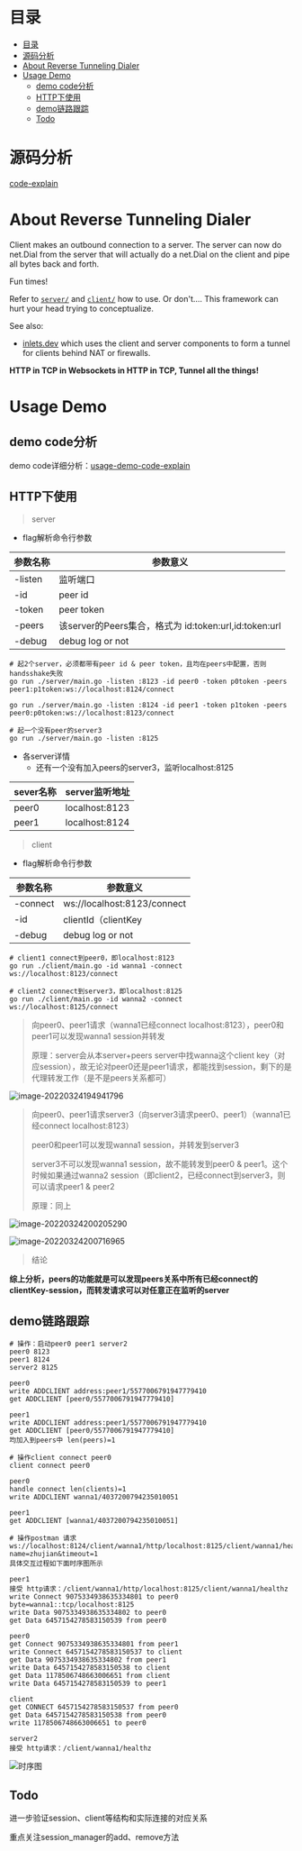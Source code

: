 # 目录
* [目录](#目录)
* [源码分析](#源码分析)
* [About Reverse Tunneling Dialer](#about-reverse-tunneling-dialer)
* [Usage Demo](#usage-demo)
   * [demo code分析](#demo-code分析)
   * [HTTP下使用](#http下使用)
   * [demo链路跟踪](#demo链路跟踪)
   * [Todo](#todo)

# 源码分析

[code-explain](code-explain.md)

About Reverse Tunneling Dialer
========================

Client makes an outbound connection to a server.  The server can now do net.Dial from the
server that will actually do a net.Dial on the client and pipe all bytes back and forth.

Fun times!

Refer to [`server/`](server/) and [`client/`](client/) how to use.  Or don't.... This framework can hurt your head
trying to conceptualize.

See also:

* [inlets.dev](https://inlets.dev) which uses the client and server components to form a tunnel for clients behind NAT or firewalls.



**HTTP in TCP in Websockets in HTTP in TCP, Tunnel all the things!**

# Usage Demo

## demo code分析

demo code详细分析：[usage-demo-code-explain](usage-demo-code-explain.md)

## HTTP下使用

> server

- flag解析命令行参数

| 参数名称 | 参数意义                                              |
| -------- | ----------------------------------------------------- |
| -listen  | 监听端口                                              |
| -id      | peer id                                               |
| -token   | peer token                                            |
| -peers   | 该server的Peers集合，格式为 id:token:url,id:token:url |
| -debug   | debug log or not                                      |

```shell
# 起2个server，必须都带有peer id & peer token，且均在peers中配置，否则handsshake失败
go run ./server/main.go -listen :8123 -id peer0 -token p0token -peers peer1:p1token:ws://localhost:8124/connect

go run ./server/main.go -listen :8124 -id peer1 -token p1token -peers peer0:p0token:ws://localhost:8123/connect

# 起一个没有peer的server3
go run ./server/main.go -listen :8125
```

- 各server详情
  - 还有一个没有加入peers的server3，监听localhost:8125

| sever名称 | server监听地址 |
| --------- | -------------- |
| peer0     | localhost:8123 |
| peer1     | localhost:8124 |

> client

- flag解析命令行参数

| 参数名称 | 参数意义                    |
| -------- | --------------------------- |
| -connect | ws://localhost:8123/connect |
| -id      | clientId（clientKey         |
| -debug   | debug log or not            |

```shell
# client1 connect到peer0，即localhost:8123
go run ./client/main.go -id wanna1 -connect ws://localhost:8123/connect 

# client2 connect到server3，即localhost:8125
go run ./client/main.go -id wanna2 -connect ws://localhost:8125/connect 
```

> 向peer0、peer1请求（wanna1已经connect localhost:8123），peer0和peer1可以发现wanna1 session并转发
>
> 原理：server会从本server+peers server中找wanna这个client key（对应session），故无论对peer0还是peer1请求，都能找到session，剩下的是代理转发工作（是不是peers关系都可）

![image-20220324194941796](https://tva1.sinaimg.cn/large/e6c9d24ely1h0lf3hif3dj219q0ig42j.jpg)

> 向peer0、peer1请求server3（向server3请求peer0、peer1）（wanna1已经connect localhost:8123）
>
> peer0和peer1可以发现wanna1 session，并转发到server3
>
> server3不可以发现wanna1 session，故不能转发到peer0 & peer1。这个时候如果通过wanna2 session（即client2，已经connect到server3，则可以请求peer1 & peer2
>
> 原理：同上

![image-20220324200205290](https://tva1.sinaimg.cn/large/e6c9d24ely1h0lf3ifvegj219i0iogpx.jpg)

![image-20220324200716965](https://tva1.sinaimg.cn/large/e6c9d24ely1h0lf3kdhkmj219y0a0q4u.jpg)

> 结论

**综上分析，peers的功能就是可以发现peers关系中所有已经connect的clientKey-session，而转发请求可以对任意正在监听的server**

## demo链路跟踪

```
# 操作：启动peer0 peer1 server2
peer0 8123
peer1 8124
server2 8125

peer0
write ADDCLIENT address:peer1/5577006791947779410
get ADDCLIENT [peer0/5577006791947779410]

peer1 
write ADDCLIENT address:peer1/5577006791947779410
get ADDCLIENT [peer0/5577006791947779410]
均加入到peers中 len(peers)=1

# 操作client connect peer0
client connect peer0 

peer0 
handle connect len(clients)=1 
write ADDCLIENT wanna1/4037200794235010051

peer1
get ADDCLIENT [wanna1/4037200794235010051]

# 操作postman 请求  ws://localhost:8124/client/wanna1/http/localhost:8125/client/wanna1/healthz?name=zhujian&timeout=1
具体交互过程如下面时序图所示

peer1 
接受 http请求：/client/wanna1/http/localhost:8125/client/wanna1/healthz
write Connect 9075334938635334801 to peer0 byte=wanna1::tcp/localhost:8125
write Data 9075334938635334802 to peer0 
get Data 6457154278583150539 from peer0

peer0 
get Connect 9075334938635334801 from peer1 
write Connect 6457154278583150537 to client
get Data 9075334938635334802 from peer1
write Data 6457154278583150538 to client
get Data 1178506748663006651 from client
write Data 6457154278583150539 to peer1

client 
get CONNECT 6457154278583150537 from peer0
get Data 6457154278583150538 from peer0
write 1178506748663006651 to peer0

server2 
接受 http请求：/client/wanna1/healthz 
```

![时序图](https://tva1.sinaimg.cn/large/e6c9d24ely1h0n9k3gylij21b50u0gog.jpg)

## Todo

 进一步验证session、client等结构和实际连接的对应关系

重点关注session_manager的add、remove方法
